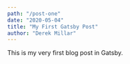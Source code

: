 ```yaml
---
path: "/post-one"
date: "2020-05-04"
title: "My First Gatsby Post"
author: "Derek Millar"
---
```


This is my very first blog post in Gatsby.